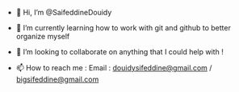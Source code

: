 - 👋 Hi, I’m @SaifeddineDouidy

- 🌱 I’m currently learning how to work with git and github to better organize myself 
- 💞️ I’m looking to collaborate on anything that I could help with ! 
- 📫 How to reach me : Email : douidysifeddine@gmail.com / bigsifeddine@gmail.com


